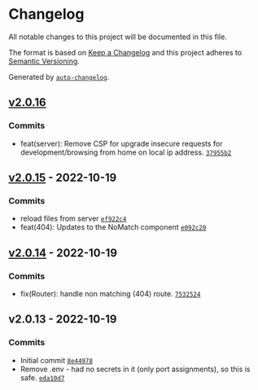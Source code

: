 # Changelog

All notable changes to this project will be documented in this file.

The format is based on [Keep a Changelog](https://keepachangelog.com/en/1.0.0/)
and this project adheres to [Semantic Versioning](https://semver.org/spec/v2.0.0.html).

Generated by [`auto-changelog`](https://github.com/CookPete/auto-changelog).

## [v2.0.16](https://github.com/UtahGooner/pgw-ui/compare/v2.0.15...v2.0.16)

### Commits

- feat(server): Remove CSP for upgrade insecure requests for development/browsing from home on local ip address. [`37955b2`](https://github.com/UtahGooner/pgw-ui/commit/37955b242a5c44375df8e13b96a6c6cf67724e51)

## [v2.0.15](https://github.com/UtahGooner/pgw-ui/compare/v2.0.14...v2.0.15) - 2022-10-19

### Commits

- reload files from server [`ef922c4`](https://github.com/UtahGooner/pgw-ui/commit/ef922c4b6c6fb132877e8764e2e50b2d85f990e0)
- feat(404): Updates to the NoMatch component [`e092c20`](https://github.com/UtahGooner/pgw-ui/commit/e092c20ec48d708f04d2e5bcdb58acff3c129480)

## [v2.0.14](https://github.com/UtahGooner/pgw-ui/compare/v2.0.13...v2.0.14) - 2022-10-19

### Commits

- fix(Router): handle non matching (404) route. [`7532524`](https://github.com/UtahGooner/pgw-ui/commit/7532524f6e33639e39d7d77d0999f25f054d81d5)

## v2.0.13 - 2022-10-19

### Commits

- Initial commit [`8e44978`](https://github.com/UtahGooner/pgw-ui/commit/8e44978af049f95934c803822a7c470131996da4)
- Remove .env - had no secrets in it (only port assignments), so this is safe. [`eda10d7`](https://github.com/UtahGooner/pgw-ui/commit/eda10d70b32dfbe1726df86c6091c4940754ff75)
